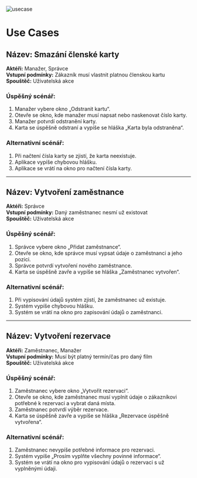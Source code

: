 
![usecase](https://github.com/user-attachments/assets/5eef73c1-b5f2-402e-b507-29628cc48052)


# Use Cases

## Název: Smazání členské karty
**Aktéři:** Manažer, Správce  
**Vstupní podmínky:** Zákazník musí vlastnit platnou členskou kartu  
**Spouštěč:** Uživatelská akce

### Úspěšný scénář:
1. Manažer vybere okno „Odstranit kartu“.
2. Otevře se okno, kde manažer musí napsat nebo naskenovat číslo karty.
3. Manažer potvrdí odstranění karty.
4. Karta se úspěšně odstraní a vypíše se hláška „Karta byla odstraněna“.

### Alternativní scénář:
1. Při načtení čísla karty se zjistí, že karta neexistuje.
2. Aplikace vypíše chybovou hlášku.
3. Aplikace se vrátí na okno pro načtení čísla karty.

---

## Název: Vytvoření zaměstnance
**Aktéři:** Správce  
**Vstupní podmínky:** Daný zaměstnanec nesmí už existovat  
**Spouštěč:** Uživatelská akce

### Úspěšný scénář:
1. Správce vybere okno „Přidat zaměstnance“.
2. Otevře se okno, kde správce musí vypsat údaje o zaměstnanci a jeho pozici.
3. Správce potvrdí vytvoření nového zaměstnance.
4. Karta se úspěšně zavře a vypíše se hláška „Zaměstnanec vytvořen“.

### Alternativní scénář:
1. Při vypisování údajů systém zjistí, že zaměstnanec už existuje.
2. Systém vypíše chybovou hlášku.
3. Systém se vrátí na okno pro zapisování údajů o zaměstnanci.

---

## Název: Vytvoření rezervace
**Aktéři:** Zaměstnanec, Manažer  
**Vstupní podmínky:** Musí být platný termín/čas pro daný film  
**Spouštěč:** Uživatelská akce

### Úspěšný scénář:
1. Zaměstnanec vybere okno „Vytvořit rezervaci“.
2. Otevře se okno, kde zaměstnanec musí vyplnit údaje o zákazníkovi potřebné k rezervaci a vybrat daná místa.
3. Zaměstnanec potvrdí výběr rezervace.
4. Karta se úspěšně zavře a vypíše se hláška „Rezervace úspěšně vytvořena“.

### Alternativní scénář:
1. Zaměstnanec nevypíše potřebné informace pro rezervaci.
2. Systém vypíše „Prosím vyplňte všechny povinné informace“.
3. Systém se vrátí na okno pro vypisování údajů o rezervaci s už vyplněnými údaji.
